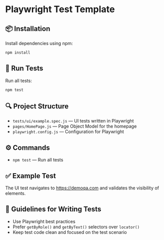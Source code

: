 # Playwright Test Template

## 📦 Installation
Install dependencies using npm:
```bash
npm install
```

## 🚀 Run Tests
Run all tests:
```bash
npm test
```

## 🔍 Project Structure
- `tests/ui/example.spec.js` — UI tests written in Playwright
- `pages/HomePage.js` — Page Object Model for the homepage
- `playwright.config.js` — Configuration for Playwright

## ⚙️ Commands
- `npm test` — Run all tests

## ✅ Example Test
The UI test navigates to https://demoqa.com and validates the visibility of elements.

## 🤖 Guidelines for Writing Tests
- Use Playwright best practices
- Prefer `getByRole()` and `getByText()` selectors over `locator()`
- Keep test code clean and focused on the test scenario